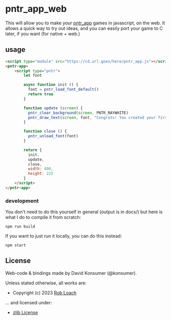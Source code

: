 # pntr_app_web

This will allow you to make your [pntr_app](https://github.com/RobLoach/pntr_app) games in javascript, on the web. It allows a quick way to try out ideas, and you can easily port your game to C later, if you want (for native + web.)


## usage

```html
<script type="module" src="https://cd.url.goes/here/pntr_app.js"></script>
<pntr-app>
    <script type="pntr">
        let font

        async function init () {
          font = pntr_load_font_default()
          return true
        }

        function update (screen) {
          pntr_clear_background(screen, PNTR_RAYWHITE)
          pntr_draw_text(screen, font, "Congrats! You created your first pntr_app!", 35, 100, PNTR_DARKGRAY)
        }

        function close () {
          pntr_unload_font(font)
        }

        return {
          init,
          update,
          close,
          width: 400,
          height: 225
        }
    </script>
</pntr-app>
```

### development

You don't need to do this yourself in general (output is in docs/) but here is what I do to compile it from scratch:


```
npm run build
```

If you want to just run it locally, you can do this instead:

```
npm start
```


## License

Web-code & bindings made by David Konsumer (@konsumer).

Unless stated otherwise, all works are:

- Copyright (c) 2023 [Rob Loach](https://robloach.net)

... and licensed under:

- [zlib License](LICENSE)
